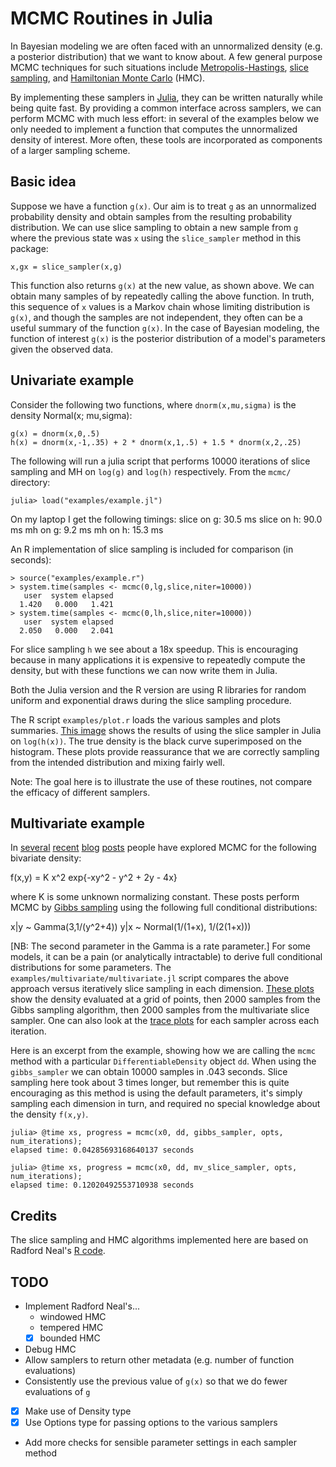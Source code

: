 # MCMC Routines in Julia

In Bayesian modeling we are often faced with an unnormalized density (e.g. a posterior distribution) that we want to know about.  A few general purpose MCMC techniques for such situations include [Metropolis-Hastings](https://en.wikipedia.org/wiki/Metropolis%E2%80%93Hastings_algorithm), [slice sampling](https://en.wikipedia.org/wiki/Slice_sampling), and [Hamiltonian Monte Carlo](http://www.cs.toronto.edu/~radford/ftp/ham-mcmc.pdf) (HMC).  

By implementing these samplers in [Julia](http://julialang.org), they can be written naturally while being quite fast.  By providing a common interface across samplers, we can perform MCMC with much less effort: in several of the examples below we only needed to implement a function that computes the unnormalized density of interest.  More often, these tools are  incorporated as components of a larger sampling scheme.

## Basic idea

Suppose we have a function `g(x)`.  Our aim is to treat `g` as an unnormalized probability density and obtain samples from the resulting probability distribution.  We can use slice sampling to obtain a new sample from `g` where the previous state was `x` using the `slice_sampler` method in this package:

    x,gx = slice_sampler(x,g)

This function also returns `g(x)` at the new value, as shown above.  We can obtain many samples of by repeatedly calling the above function.  In truth, this sequence of `x` values is a Markov chain whose limiting distribution is `g(x)`, and though the samples are not independent, they often can be a useful summary of the function `g(x)`.  In the case of Bayesian modeling, the function of interest `g(x)` is the posterior distribution of a model's parameters given the observed data.

## Univariate example

Consider the following two functions, where `dnorm(x,mu,sigma)` is the density Normal(x; mu,sigma):

    g(x) = dnorm(x,0,.5)
    h(x) = dnorm(x,-1,.35) + 2 * dnorm(x,1,.5) + 1.5 * dnorm(x,2,.25)

The following will run a julia script that performs 10000 iterations of slice sampling and MH on `log(g)` and `log(h)` respectively.  From the `mcmc/` directory:

    julia> load("examples/example.jl")

On my laptop I get the following timings:
    slice on g: 30.5 ms
    slice on h: 90.0 ms
    mh on g: 9.2 ms
    mh on h: 15.3 ms

An R implementation of slice sampling is included for comparison (in seconds):

    > source("examples/example.r")
    > system.time(samples <- mcmc(0,lg,slice,niter=10000))
       user  system elapsed 
      1.420   0.000   1.421 
    > system.time(samples <- mcmc(0,lh,slice,niter=10000))
       user  system elapsed 
      2.050   0.000   2.041 

For slice sampling `h` we see about a 18x speedup.  This is encouraging because in many applications it is expensive to repeatedly compute the density, but with these functions we can now write them in Julia.

Both the Julia version and the R version are using R libraries for random uniform and exponential draws during the slice sampling procedure.

The R script `examples/plot.r` loads the various samples and plots summaries.  [This image](https://github.com/doobwa/mcmc.jl/tree/master/examples/results/slice.h.dat.png) shows the results of using the slice sampler in Julia on `log(h(x))`.  The true density is the black curve superimposed on the histogram.  These plots provide reassurance that we are correctly sampling from the intended distribution and mixing fairly well.

Note: The goal here is to illustrate the use of these routines, not compare the efficacy of different samplers.  

## Multivariate example

In [several](http://darrenjw.wordpress.com/2010/04/28/mcmc-programming-in-r-python-java-and-c/) [recent](https://darrenjw.wordpress.com/2011/07/31/faster-gibbs-sampling-mcmc-from-within-r/) [blog](http://dirk.eddelbuettel.com/blog/2011/07/14/) [posts](http://dmbates.blogspot.com/2012_05_01_archive.html) people have explored MCMC for the following bivariate density:

f(x,y) = K x^2 exp{-xy^2 - y^2 + 2y - 4x}

where K is some unknown normalizing constant.  These posts perform MCMC by [Gibbs sampling](https://en.wikipedia.org/wiki/Gibbs_sampling) using the following full conditional distributions:

x|y ~ Gamma(3,1/(y^2+4))
y|x ~ Normal(1/(1+x), 1/(2(1+x)))

[NB: The second parameter in the Gamma is a rate parameter.]
For some models, it can be a pain (or analytically intractable) to derive full conditional distributions for some parameters.  The `examples/multivariate/multivariate.jl` script compares the above approach versus iteratively slice sampling in each dimension.  [These plots](https://github.com/doobwa/mcmc.jl/tree/master/examples/multivariate/compare.png) show the density evaluated at a grid of points, then 2000 samples from the Gibbs sampling algorithm, then 2000 samples from the multivariate slice sampler.  One can also look at the [trace plots](https://github.com/doobwa/mcmc.jl/tree/master/examples/multivariate/trace.png) for each sampler across each iteration.

Here is an excerpt from the example, showing how we are calling the `mcmc` method with a particular `DifferentiableDensity` object `dd`.  When using the `gibbs_sampler` we can obtain 10000 samples in .043 seconds.  Slice sampling here took about 3 times longer, but remember this is quite encouraging as this method is using the default parameters, it's simply sampling each dimension in turn, and required no special knowledge about the density `f(x,y)`. 

```
julia> @time xs, progress = mcmc(x0, dd, gibbs_sampler, opts, num_iterations);
elapsed time: 0.04285693168640137 seconds

julia> @time xs, progress = mcmc(x0, dd, mv_slice_sampler, opts, num_iterations);
elapsed time: 0.12020492553710938 seconds
```

## Credits
The slice sampling and HMC algorithms implemented here are based on Radford Neal's [R code](http://www.cs.toronto.edu/~radford/software-online.html).

## TODO
* Implement Radford Neal's...
  - windowed HMC
  - tempered HMC
  - [x] bounded HMC
* Debug HMC
* Allow samplers to return other metadata (e.g. number of function evaluations)
* Consistently use the previous value of `g(x)` so that we do fewer evaluations of `g`
* [x] Make use of Density type
* [x] Use Options type for passing options to the various samplers
* Add more checks for sensible parameter settings in each sampler method
